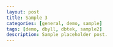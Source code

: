 ```yaml
---
layout: post
title: Sample 3
categories: [general, demo, sample]
tags: [demo, dbyll, dbtek, sample2]
description: Sample placeholder post.
---
```

